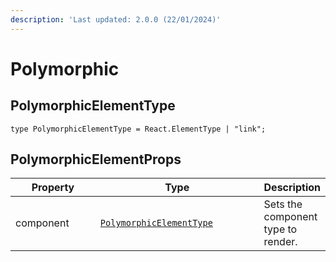 ```yaml
---
description: 'Last updated: 2.0.0 (22/01/2024)'
---
```


# Polymorphic

## PolymorphicElementType

```tsx
type PolymorphicElementType = React.ElementType | "link";
```

## PolymorphicElementProps

<table data-full-width="true"><thead><tr><th width="132">Property</th><th width="269">Type</th><th>Description</th></tr></thead><tbody><tr><td>component</td><td><a href="polymorphic.md#polymorphicelementtype"><code>PolymorphicElementType</code></a></td><td>Sets the component type to render.</td></tr></tbody></table>
